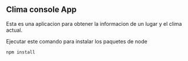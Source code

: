 ## Clima console App

Esta es una aplicacion para obtener la informacion de un lugar y el clima actual. 

Ejecutar este comando para instalar los paquetes de node

```
npm install
```
